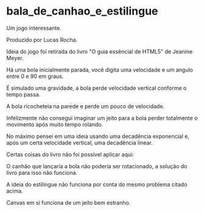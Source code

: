 # bala_de_canhao_e_estilingue
Um jogo interessante.

Produzido por Lucas Rocha.

Ideia do jogo foi retirada do livro "O guia essêncial de HTML5" de Jeanine Meyer.

Há uma bola inicialmente parada, você digita uma velocidade e um angulo entre 0 e 90 em graus.

É simulado uma gravidade, a bola perde velocidade vertical conforme o tempo passa.

A bola ricocheteia na parede e perde um pouco de velocidade.

Infelizmente não consegui imaginar um jeito para a bola perder totalmente o movimento após muito tempo rolando.

No máximo pensei em uma ideia usando uma decadência exponencial e, após um certa velocidade vertical, uma decadência linear.

Certas coisas do livro não foi possível aplicar aqui:

O canhão que lançaria a bola não poderia ser rotacionado, a solução do livro para isso não funciona.

A ideia do estilingue não funciona por conta do mesmo problema citado acima.

Canvas em si funciona de um jeito bem estranho.
